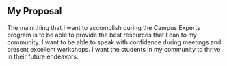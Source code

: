 ## My Proposal
The main thing that I want to accomplish during the Campus Experts program is to be able to provide the best resources that I can to my community. I want to be able to speak with confidence during meetings and present excellent workshops. I want the students in my community to thrive in their future endeavors. 
